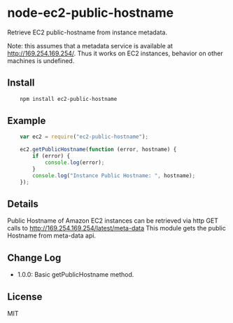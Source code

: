 # node-ec2-public-hostname

Retrieve EC2 public-hostname from instance metadata.

Note: this assumes that a metadata service is available at http://169.254.169.254/. Thus it works on EC2 instances, behavior on other machines is undefined.

## Install

```bash
    npm install ec2-public-hostname
```

## Example

```javascript
    var ec2 = require("ec2-public-hostname");

    ec2.getPublicHostname(function (error, hostname) {
    	if (error) {
    		console.log(error);
    	}
        console.log("Instance Public Hostname: ", hostname);
    });
```

## Details

Public Hostname of Amazon EC2 instances can be retrieved via http GET calls to http://169.254.169.254/latest/meta-data
This module gets the public Hostname from meta-data api.

## Change Log
- 1.0.0: Basic getPublicHostname method.

## License

MIT
